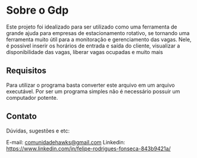 
# **Sobre o Gdp**


<div align="left">
  Este projeto foi idealizado para ser utilizado como uma ferramenta de grande ajuda para empresas de estacionamento rotativo, se tornando uma ferramenta muito útil
  para a monitoração e gerenciamento das vagas. Nele, é possivel inserir os horários de entrada e saída do cliente, visualizar a disponibilidade das vagas, liberar      vagas ocupadas e muito mais
</div>


## Requisitos


<div align="left">
  Para utilizar o programa basta converter este arquivo em um arquivo executável. Por ser um programa simples não é necessário possuir um computador potente.
</div>

## Contato

Dúvidas, sugestões e etc:

E-mail: comunidadehawks@gmail.com
Linkedin: https://www.linkedin.com/in/felipe-rodrigues-fonseca-843b9421a/
